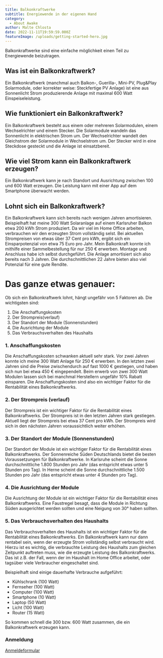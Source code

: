 ```yaml
---
title: Balkonkraftwerke
subtitle: Energiewende in der eigenen Hand
category:
  - About Awake
author: Malte Chlosta
date: 2022-11-11T19:59:59.000Z
featureImage: /uploads/getting-started-hero.jpg
---
```

Balkonkraftwerke sind eine einfache möglichkeit einen Teil zu Energiewende beizutragen.

## Was ist ein Balkonkraftwerk?

Ein Balkonkraftwerk (manchmal auch Balkon-, Guerilla-, Mini-PV, Plug&Play Solarmodule, oder korrekter weise: Steckfertige PV Anlage) ist eine aus Sonnenlicht Strom produzierende Anlage mit maximal 600 Watt Einspeiseleistung.

## Wie funktioniert ein Balkonkraftwerk?

Ein Balkonkraftwerk besteht aus einem oder mehreren Solarmodulen, einem Wechselrichter und einem Stecker. Die Solarmodule wandeln das Sonnenlicht in elektrischen Strom um. Der Wechselrichter wandelt den Gleichstrom der Solarmodule in Wechselstrom um. Der Stecker wird in eine Steckdose gesteckt und die Anlage ist einsatzbereit.

## Wie viel Strom kann ein Balkonkraftwerk erzeugen?

Ein Balkonkraftwerk kann je nach Standort und Ausrichtung zwischen 100 und 600 Watt erzeugen. Die Leistung kann mit einer App auf dem Smartphone überwacht werden.

## Lohnt sich ein Balkonkraftwerk?

Ein Balkonkraftwerk kann sich bereits nach wenigen Jahren amortisieren. Beispielhaft hat meine 300 Watt Solaranlage auf einem Karlsruher Balkon etwa 200 kWh Strom produziert. Da wir viel im Home Office arbeiten, verbrauchen wir den erzeugten Strom vollständig selst. Bei aktuellen Strompreisen von etwas über 37 Cent pro kWh, ergibt sich ein Einsparpotenzial von etwa 75 Euro pro Jahr.
Mein Balkonkraft konnte ich mithilfe einer Sammelbestellung für nur 250 € erwerben. Montage und Anschluss habe ich selbst durchgeführt. 
Die Anlage amortisiert sich also bereits nach 3 Jahren. 
Die durchschnittlichen 22 Jahre bieten also viel Potenzial für eine gute Rendite.

# Das ganze etwas genauer:

Ob sich ein Balkonkraftwerk lohnt, hängt ungefähr von 5 Faktoren ab. 
Die wichtigsten sind:
1) Die Anschaffungskosten 
2) Der Strompreis(verlauf)
3) Der Standort der Module (Sonnenstunden)
4) Die Ausrichtung der Module 
5) Das Verbrauchsverhalten des Haushalts

### 1. Anschaffungskosten

Die Anschaffungskosten schwanken aktuell sehr stark. Vor zwei Jahren konnte ich meine 300 Watt Anlage für 250 € erwerben. 
In den letzten zwei Jahren sind die Preise zwischendurch auf fast 1000 € gestiegen, und haben sich nun bei etwa 450 € eingependelt.
Beim erwerb von zwei 300 Watt Modulen lassen sich bei manchmal Herstellern ungefähr 10% Rabatt einsparen.
Die Anschaffungskosten sind also ein wichtiger Faktor für die Rentabilität eines Balkonkraftwerks.

### 2. Der Strompreis (verlauf)

Der Strompreis ist ein wichtiger Faktor für die Rentabilität eines Balkonkraftwerks.
Der Strompreis ist in den letzten Jahren stark gestiegen.
Aktuell liegt der Strompreis bei etwa 37 Cent pro kWh.
Der Strompreis wird sich in den nächsten Jahren voraussichtlich weiter erhöhen.


### 3. Der Standort der Module (Sonnenstunden)

Der Standort der Module ist ein wichtiger Faktor für die Rentabilität eines Balkonkraftwerks.
Der Sonnenreiche Süden Deutschlands bietet die besten Voraussetzungen für Balkonkraftwerke.
In Karlsruhe scheint die Sonne durchschnittliche 1.800 Stunden pro Jahr (das entspricht etwas unter 5 Stunden pro Tag).
In Herne scheint die Sonne durchschnittliche 1.500 Stunden pro Jahr (das entspricht etwas unter 4 Stunden pro Tag).

### 4. Die Ausrichtung der Module

Die Ausrichtung der Module ist ein wichtiger Faktor für die Rentabilität eines Balkonkraftwerks.
Eine Faustregel besagt, dass die Module in Richtung Süden ausgerichtet werden sollten und eine Neigung von 30° haben sollten.

### 5. Das Verbrauchsverhalten des Haushalts

Das Verbrauchsverhalten des Haushalts ist ein wichtiger Faktor für die Rentabilität eines Balkonkraftwerks.
Ein Balkonkraftwerk kann nur dann rentabel sein, wenn der erzeugte Strom vollständig selbst verbraucht wird.
Hierzu ist es wichtig, die verbrauchte Leistung des Haushalts zum gleichen Zeitpunkt auftreten muss, wie die erzeugte Leistung des Balkonkraftwerks.
Das ist z.B. der Fall, wenn der im Haushalt im Home Office arbeitet, oder tagsüber viele Verbraucher eingeschaltet sind.

Beispielhaft sind einige dauerhafte Verbrauche aufgeführt:
- Kühlschrank (100 Watt)
- Fernseher (100 Watt)
- Computer (100 Watt)
- Smartphone (10 Watt)
- Laptop (50 Watt)
- Licht (100 Watt)
- Router (15 Watt)

So kommen schnell die 300 bzw. 600 Watt zusammen, die ein Balkonkraftwerk erzeugen kann.



### Anmeldung
[Anmeldeformular](https://www.stadtwerke-herne.de/PDFs/Netze/stromnetz/Eigenerzeugungsanlagen%20PV/Anmeldung%20einer%20steckerfertigen%20Erzeugungsanlage_Formular.pdf)

